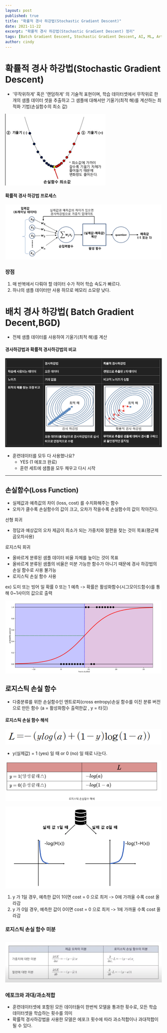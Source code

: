 ```yaml
---
layout: post
published: true
title: "확률적 경사 하강법(Stochastic Gradient Descent)"
date: 2021-11-22
excerpt: "확률적 경사 하강법(Stochastic Gradient Descent) 정리"
tags: [Batch Gradient Eescent, Stochastic Gradient Descent, AI, ML, Artificial intelligence, machine learning, megazone, ai center]
author: cindy
---
```


# 확률적 경사 하강법(Stochastic Gradient Descent)
 - '무작위하게' 혹은 '랜덤하게' 의 기술적 표현이며, 학습 데이터셋에서 무작위로 한개의 샘플 데이터 셋을 추출하고 그 샘플에 대해서만 기울기(최적 해)를 계산하는 최적화 기법(손실함수의  최소 값)

![png](/assets/img/Cindy/stochastic/image8.png)

#### 확률적 경사 하강법 프로세스
![png](/assets/img/Cindy/stochastic/image1.png)


### 장점
1. 매 반복에서 다뤄야 할 데이터 수가 적어 학습 속도가 빠르다.
2. 하나의 샘플 데이터만 사용 하므로 메모리 소모량 낮다.


# 배치 경사 하강법( Batch Gradient Decent,BGD)
 - 전체 샘플 데이터를 사용하여 기울기(최적 해)를 계산

#### 경사하강법과 확률적 경사하강법의 비교
![png](/assets/img/Cindy/stochastic/image2.png)


- 훈련데이터를 모두 다 사용했나요?
    - YES (1 에포크 완료)
    - 훈련 세트에 샘플을 모두 채우고 다시 시작
  
---

## 손실함수(Loss Function)
- 실제값과 예측값의 차이 (loss, cost) 를 수치화해주는 함수
- 오차가 클수록 손실함수의 값이 크고, 오차가 작을수록 손실함수의 값이 작아진다.


선형 회귀
* 정답과 예상값의 오차 제곱이 최소가 되는 가중치와 절편을 찾는 것이 목표(평균제곱오차사용)

로지스틱 회귀
* 올바르게 분류된 샘플 데이터 비율 자체를 높이는 것이 목표
* 올바르게 분류된 샘플의 비율은 미분 가능한 함수가 아니기 때문에 경사 하강법의 손실 함수로 사용 불가능
* 로지스틱 손실 함수 사용

ex) 도미 또는 빙어 일 확률 0 또는 1 예측 -> 확률은 활성화함수(시그모이드함수)를 통해 0~1사이의 값으로 출력

![png](/assets/img/Cindy/stochastic/image7.png)

## 로지스틱 손실 함수
- 다중분류를 위한 손실함수인 엔트로피(cross entropy)손실 함수를 이진 분류 버전으로 만든 함수
(a = 활성화함수 출력한값 , y = 타깃)

#### 로지스틱 손실 함수 해석
![png](/assets/img/Cindy/stochastic/image10.png)

-  y(실제값) = 1 (yes) 일 때 or 0 (no) 일 때로 나눈다.
  
![png](/assets/img/Cindy/stochastic/image4.png)

![png](/assets/img/Cindy/stochastic/image5.png)

1.  y 가 1일 경우, 예측한 값이 1이면 cost = 0 으로 최저 
->  0에 가까울 수록 cost 올라감
2. y 가 0일 경우, 예측한 값이 0이면 cost = 0 으로 최저
->  1에 가까울 수록 cost 올라감

### 로지스틱 손실 함수 미분
![png](/assets/img/Cindy/stochastic/image6.png)
---
### 에포크와 과대/과소적합
* 훈련데이터셋에 포함된 모든 데이터들이 한번씩 모델을 통과한 횟수로, 모든 학습 데이터셋을 학습하는 횟수를 의미
* 확률적 경사하강법을 사용한 모델은 에포크 횟수에 따라 과소적합이나 과대적합이 될 수 있다.

